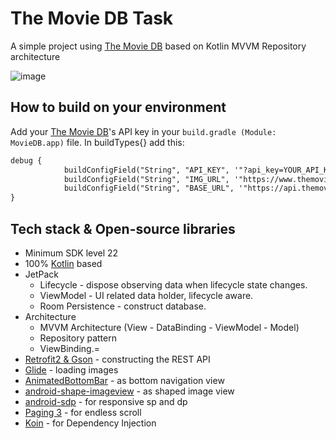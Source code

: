 # The Movie DB Task

A simple project using [The Movie DB](https://www.themoviedb.org) based on Kotlin MVVM Repository architecture<br>

![image](https://github.com/faathirmashar/Placeholder/blob/master/application_demo.gif)

## How to build on your environment
Add your [The Movie DB](https://www.themoviedb.org)'s API key in your `build.gradle (Module: MovieDB.app)` file. In buildTypes{} add this:
```xml
debug {
            buildConfigField("String", "API_KEY", '"?api_key=YOUR_API_KEY"')
            buildConfigField("String", "IMG_URL", '"https://www.themoviedb.org/t/p/w600_and_h900_bestv2"')
            buildConfigField("String", "BASE_URL", '"https://api.themoviedb.org"')
}
```

## Tech stack & Open-source libraries
- Minimum SDK level 22
- 100% [Kotlin](https://kotlinlang.org/) based
- JetPack
  - Lifecycle - dispose observing data when lifecycle state changes.
  - ViewModel - UI related data holder, lifecycle aware.
  - Room Persistence - construct database.
- Architecture
  - MVVM Architecture (View - DataBinding - ViewModel - Model)
  - Repository pattern
  - ViewBinding.=
- [Retrofit2 & Gson](https://github.com/square/retrofit) - constructing the REST API
- [Glide](https://github.com/bumptech/glide) - loading images
- [AnimatedBottomBar](https://github.com/Droppers/AnimatedBottomBar) - as bottom navigation view
- [android-shape-imageview](https://github.com/siyamed/android-shape-imageview) - as shaped image view
- [android-sdp](https://github.com/intuit/sdp) - for responsive sp and dp
- [Paging 3](https://developer.android.com/topic/libraries/architecture/paging/v3-overview?hl=id) - for endless scroll
- [Koin](https://insert-koin.io/) - for Dependency Injection
